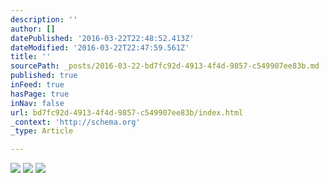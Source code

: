 ```yaml
---
description: ''
author: []
datePublished: '2016-03-22T22:48:52.413Z'
dateModified: '2016-03-22T22:47:59.561Z'
title: ''
sourcePath: _posts/2016-03-22-bd7fc92d-4913-4f4d-9857-c549907ee83b.md
published: true
inFeed: true
hasPage: true
inNav: false
url: bd7fc92d-4913-4f4d-9857-c549907ee83b/index.html
_context: 'http://schema.org'
_type: Article

---
```

![](https://the-grid-user-content.s3-us-west-2.amazonaws.com/abca3dfe-1338-49d0-ae8f-51842c226ae7.png)
![](https://the-grid-user-content.s3-us-west-2.amazonaws.com/f26ab70a-0f72-4bf5-9868-53d661a08418.png)
![](https://the-grid-user-content.s3-us-west-2.amazonaws.com/b09d1537-e439-49b7-813a-53901660ecd0.png)